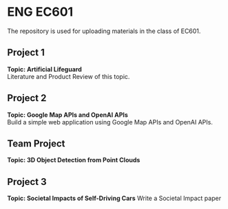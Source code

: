 # ENG EC601
The repository is used for uploading materials in the class of EC601.
## Project 1
**Topic: Artificial Lifeguard**  
Literature and Product Review of this topic.

## Project 2
**Topic: Google Map APIs and OpenAI APIs**  
Build a simple web application using Google Map APIs and OpenAI APIs.

## Team Project
**Topic: 3D Object Detection from Point Clouds**

## Project 3
**Topic: Societal Impacts of Self-Driving Cars** 
Write a Societal Impact paper
